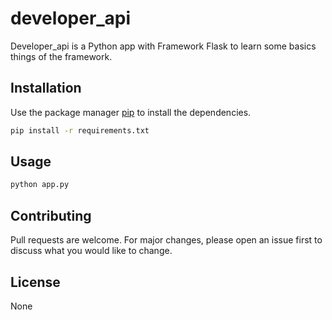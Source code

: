 # developer_api

Developer_api is a Python app with Framework Flask to learn some basics things of the framework.

## Installation

Use the package manager [pip](https://pip.pypa.io/en/stable/) to install the dependencies.

```bash
pip install -r requirements.txt
```

## Usage

```bash
python app.py
```

## Contributing
Pull requests are welcome. For major changes, please open an issue first to discuss what you would like to change.

## License
None
